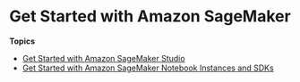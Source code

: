 # Get Started with Amazon SageMaker<a name="gs"></a>

**Topics**
+ [Get Started with Amazon SageMaker Studio](gs-studio.md)
+ [Get Started with Amazon SageMaker Notebook Instances and SDKs](gs-console.md)